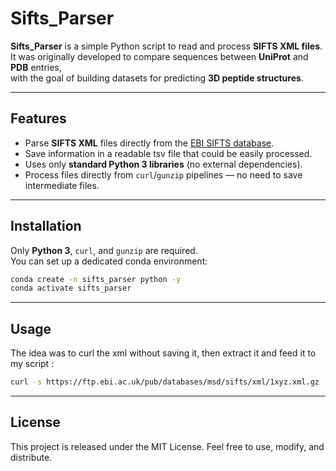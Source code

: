 # Sifts_Parser

**Sifts_Parser** is a simple Python script to read and process **SIFTS XML files**.  
It was originally developed to compare sequences between **UniProt** and **PDB** entries,  
with the goal of building datasets for predicting **3D peptide structures**.

---

## Features

- Parse **SIFTS XML** files directly from the [EBI SIFTS database](https://www.ebi.ac.uk/pdbe/docs/sifts/).
- Save information in a readable tsv file that could be easily processed.
- Uses only **standard Python 3 libraries** (no external dependencies).
- Process files directly from `curl`/`gunzip` pipelines — no need to save intermediate files.

---

## Installation

Only **Python 3**, `curl`, and `gunzip` are required.  
You can set up a dedicated conda environment:

```bash
conda create -n sifts_parser python -y
conda activate sifts_parser
```

---

## Usage

The idea was to curl the xml without saving it, then extract it and feed it to my script :

```bash
curl -s https://ftp.ebi.ac.uk/pub/databases/msd/sifts/xml/1xyz.xml.gz | gunzip | python sifts_parse.py
```
---

## License

This project is released under the MIT License.
Feel free to use, modify, and distribute.
